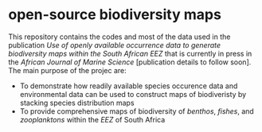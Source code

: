 
<!-- README.md is generated from README.Rmd. Please edit that file -->

# open-source biodiversity maps

<!-- badges: start -->

<!-- badges: end -->

This repository contains the codes and most of the data used in the
publication *Use of openly available occurrence data to generate
biodiversity maps within the South African EEZ* that is currently in
press in the *African Journal of Marine Science* \[publication details
to follow soon\]. The main purpose of the projec are:

  - To demonstrate how readily available species occurence data and
    environmental data can be used to construct maps of biodiveristy by
    stacking species distribution maps
  - To provide comprehensive maps of biodiversity of *benthos*,
    *fishes*, and *zooplanktons* within the *EEZ* of South Africa
